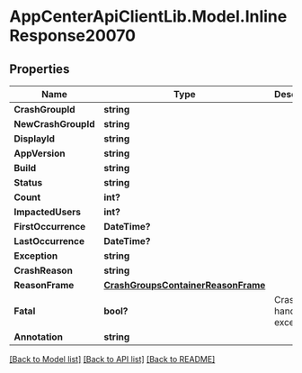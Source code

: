 # AppCenterApiClientLib.Model.InlineResponse20070
## Properties

Name | Type | Description | Notes
------------ | ------------- | ------------- | -------------
**CrashGroupId** | **string** |  | 
**NewCrashGroupId** | **string** |  | 
**DisplayId** | **string** |  | 
**AppVersion** | **string** |  | 
**Build** | **string** |  | 
**Status** | **string** |  | 
**Count** | **int?** |  | 
**ImpactedUsers** | **int?** |  | [optional] 
**FirstOccurrence** | **DateTime?** |  | 
**LastOccurrence** | **DateTime?** |  | 
**Exception** | **string** |  | [optional] 
**CrashReason** | **string** |  | 
**ReasonFrame** | [**CrashGroupsContainerReasonFrame**](CrashGroupsContainerReasonFrame.md) |  | [optional] 
**Fatal** | **bool?** | Crash or handled exception | 
**Annotation** | **string** |  | 

[[Back to Model list]](../README.md#documentation-for-models) [[Back to API list]](../README.md#documentation-for-api-endpoints) [[Back to README]](../README.md)

